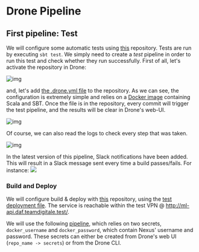 # Drone Pipeline

## First pipeline: Test

We will configure some automatic tests using [this](https://github.com/teamdigitale/daf-srv-storage) repository. Tests are run by executing `sbt test`.
We simply need to create a *test* pipeline in order to run this test and check whether they run successfully.
First of all, let's activate the repository in Drone:

![img](https://i.imgur.com/VBvY5UB.png)

and, let's add  [the .drone.yml file](test/.drone.yml) to the repository.
As we can see, the configuration is extremely simple and relies on a [Docker image](https://hub.docker.com/r/hseeberger/scala-sbt/) containing Scala and SBT.
Once the file is in the repository, every commit will trigger the test pipeline, and the results will be clear in Drone's web-UI.

![img](https://i.imgur.com/bIWlCNY.png)

Of course, we can also read the logs to check every step that was taken.

![img](https://i.imgur.com/Opp5jd7.png)

In the latest version of this pipeline, Slack notifications have been added. This will result in a Slack message sent every time a build passes/fails. For instance: ![](https://i.imgur.com/TJGs2lF.png)

### Build and Deploy

We will configure build & deploy with [this](https://github.com/teamdigitale/daf-models/tree/master/outbox-classification/web-api) repository, using the [test deployment file](https://github.com/teamdigitale/daf-models/blob/master/outbox-classification/web-api/kube-deploy-test.yml). The service is reachable within the test VPN @ http://ml-api.daf.teamdigitale.test/.

We will use the following [pipeline](build/.drone.yml), which relies on two secrets, `docker_username` and `docker_password`, which contain Nexus' username and password. These secrets can either be created from Drone's web UI (`repo_name -> secrets`) or from the Drone CLI.
